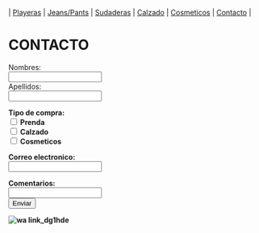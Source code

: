 | [Playeras](./playeras.md) | [Jeans/Pants](./jeans.md) | [Sudaderas](./sudaderas.md) | [Calzado](./calzado.md) | [Cosmeticos](./cosmeticos.md) | [Contacto](./contacto.md) |
# CONTACTO 

<form action="https://formspree.io/f/xavybrgk#>
<form action="action page" method="post">
 <label for="name"> Nombres:</label><br> 
 <input type="text" id="name" name="name" valves="Tus nombres"><br> 
 <label for="lname">Apellidos:</label><br> 
 <input type="text" id="lname" names="lname" valves="Apellidos"><br> 

<p> <strong>Tipo de compra:<br>
  <input type="checkbox" id="Tipo de compra" name="Tipo de compra" value="Prenda">
  <label for="tipo de prenda">Prenda</label><br>
  <input type="checkbox" id="Tipo de compra" name="Tipo de compra" value="Calzado">
  <label for="tipo de prenda">Calzado</label><br>
  <input type="checkbox" id="Tipo de compra" name="Tipo de compra" value="Cosmeticos">
  <label for="tipo de prenda">Cosmeticos</label><br>
  

 <label for="lname">Correo electronico:</label><br> 
 <input type="text" id="lname" names="lname" valves="correo electronico"><br> 
 
 <label for="lname">Comentarios:</label><br> 
 <input type="text" id="lname" names="lname" valves="comentarios"><br> 
 <input type="submit" value="Enviar"><br>


![wa link_dg1hde](https://user-images.githubusercontent.com/100168785/158484541-3b68d2ca-de6d-46b3-88b2-6b605ab482a8.png)
</form>
